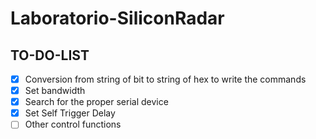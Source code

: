 # Laboratorio-SiliconRadar

## TO-DO-LIST
 - [x] Conversion from string of bit to string of hex to write the commands
 - [x] Set bandwidth
 - [x] Search for the proper serial device
 - [x] Set Self Trigger Delay
 - [ ] Other control functions